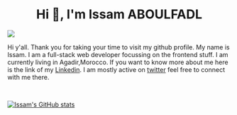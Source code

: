 <h1 align="center">Hi 👋, I'm Issam ABOULFADL</h1>

![](https://cdn.dribbble.com/users/2131993/screenshots/4948736/thoughtworks-gif_dribbble.gif)

Hi y'all. Thank you for taking your time to visit my github profile. My name is Issam. I am a full-stack web developer focussing on the frontend stuff. I am currently living in Agadir,Morocco.
If you want to know more about me here is the link of my [Linkedin](https://www.linkedin.com/in/issam-aboulfadl-950004192/). I am mostly active on [twitter](https://twitter.com/Dev_afdl) feel free to connect with me there.

<br/>

[![Issam's GitHub stats](https://github-readme-stats.vercel.app/api?username=Issam-AB&theme=radical&show_icons=true)](https://github.com/Issam-AB/github-readme-stats)
